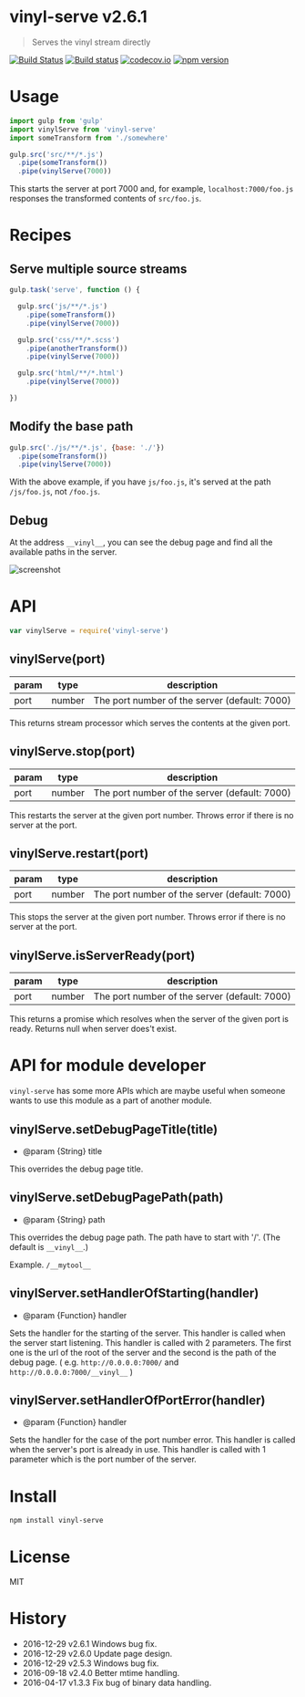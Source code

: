 # vinyl-serve v2.6.1

> Serves the vinyl stream directly

[![Build Status](https://travis-ci.org/kt3k/vinyl-serve.svg?branch=master)](https://travis-ci.org/kt3k/vinyl-serve)
[![Build status](https://ci.appveyor.com/api/projects/status/e77cxvx09psna5mw?svg=true)](https://ci.appveyor.com/project/kt3k/vinyl-serve)
[![codecov.io](https://codecov.io/github/kt3k/vinyl-serve/coverage.svg?branch=master)](https://codecov.io/github/kt3k/vinyl-serve?branch=master)
[![npm version](https://img.shields.io/npm/v/vinyl-serve.svg)](https://www.npmjs.com/package/vinyl-serve)

# Usage

```js
import gulp from 'gulp'
import vinylServe from 'vinyl-serve'
import someTransform from './somewhere'

gulp.src('src/**/*.js')
  .pipe(someTransform())
  .pipe(vinylServe(7000))
```

This starts the server at port 7000 and, for example, `localhost:7000/foo.js` responses the transformed contents of `src/foo.js`.

# Recipes

## Serve multiple source streams

```js
gulp.task('serve', function () {

  gulp.src('js/**/*.js')
    .pipe(someTransform())
    .pipe(vinylServe(7000))

  gulp.src('css/**/*.scss')
    .pipe(anotherTransform())
    .pipe(vinylServe(7000))

  gulp.src('html/**/*.html')
    .pipe(vinylServe(7000))

})
```

## Modify the base path

```js
gulp.src('./js/**/*.js', {base: './'})
  .pipe(someTransform())
  .pipe(vinylServe(7000))
```

With the above example, if you have `js/foo.js`, it's served at the path `/js/foo.js`, not `/foo.js`.

## Debug

At the address `__vinyl__`, you can see the debug page and find all the available paths in the server.

![screenshot](https://kt3k.github.io/vinyl-serve/assets/ss.png)


# API

```js
var vinylServe = require('vinyl-serve')
```

## vinylServe(port)

param|type  |description
-----|------|-----
port |number|The port number of the server (default: 7000)

This returns stream processor which serves the contents at the given port.

## vinylServe.stop(port)

param|type  |description
-----|------|-----
port |number|The port number of the server (default: 7000)

This restarts the server at the given port number. Throws error if there is no server at the port.

## vinylServe.restart(port)

param|type  |description
-----|------|-----
port |number|The port number of the server (default: 7000)

This stops the server at the given port number. Throws error if there is no server at the port.

## vinylServe.isServerReady(port)

param | type   | description
------|--------|-------------
port  | number | The port number of the server (default: 7000)

This returns a promise which resolves when the server of the given port is ready. Returns null when server does't exist.

# API for module developer

`vinyl-serve` has some more APIs which are maybe useful when someone wants to use this module as a part of another module.

## vinylServe.setDebugPageTitle(title)

- @param {String} title

This overrides the debug page title.

## vinylServe.setDebugPagePath(path)

- @param {String} path

This overrides the debug page path. The path have to start with '/'. (The default is `__vinyl__`.)

Example. `/__mytool__`

## vinylServer.setHandlerOfStarting(handler)

- @param {Function} handler

Sets the handler for the starting of the server. This handler is called when the server start listening. This handler is called with 2 parameters. The first one is the url of the root of the server and the second is the path of the debug page. ( e.g. `http://0.0.0.0:7000/` and `http://0.0.0.0:7000/__vinyl__` )

## vinylServer.setHandlerOfPortError(handler)

- @param {Function} handler

Sets the handler for the case of the port number error. This handler is called when the server's port is already in use. This handler is called with 1 parameter which is the port number of the server.

# Install

```
npm install vinyl-serve
```

# License

MIT

# History

- 2016-12-29   v2.6.1   Windows bug fix.
- 2016-12-29   v2.6.0   Update page design.
- 2016-12-29   v2.5.3   Windows bug fix.
- 2016-09-18   v2.4.0   Better mtime handling.
- 2016-04-17   v1.3.3   Fix bug of binary data handling.
